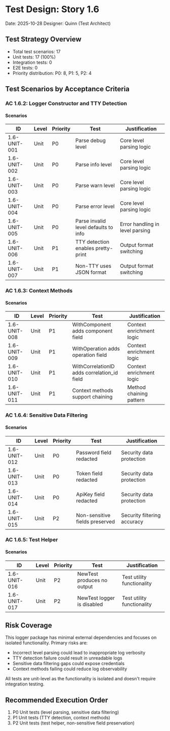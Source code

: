 # Test Design: Story 1.6

Date: 2025-10-28
Designer: Quinn (Test Architect)

## Test Strategy Overview

- Total test scenarios: 17
- Unit tests: 17 (100%)
- Integration tests: 0
- E2E tests: 0
- Priority distribution: P0: 8, P1: 5, P2: 4

## Test Scenarios by Acceptance Criteria

### AC 1.6.2: Logger Constructor and TTY Detection

#### Scenarios

| ID           | Level | Priority | Test                      | Justification            |
| ------------ | ----- | -------- | ------------------------- | ------------------------ |
| 1.6-UNIT-001 | Unit  | P0       | Parse debug level        | Core level parsing logic |
| 1.6-UNIT-002 | Unit  | P0       | Parse info level         | Core level parsing logic |
| 1.6-UNIT-003 | Unit  | P0       | Parse warn level         | Core level parsing logic |
| 1.6-UNIT-004 | Unit  | P0       | Parse error level        | Core level parsing logic |
| 1.6-UNIT-005 | Unit  | P0       | Parse invalid level defaults to info | Error handling in level parsing |
| 1.6-UNIT-006 | Unit  | P1       | TTY detection enables pretty-print | Output format switching |
| 1.6-UNIT-007 | Unit  | P1       | Non-TTY uses JSON format | Output format switching |

### AC 1.6.3: Context Methods

#### Scenarios

| ID           | Level | Priority | Test                      | Justification            |
| ------------ | ----- | -------- | ------------------------- | ------------------------ |
| 1.6-UNIT-008 | Unit  | P1       | WithComponent adds component field | Context enrichment logic |
| 1.6-UNIT-009 | Unit  | P1       | WithOperation adds operation field | Context enrichment logic |
| 1.6-UNIT-010 | Unit  | P1       | WithCorrelationID adds correlation_id field | Context enrichment logic |
| 1.6-UNIT-011 | Unit  | P1       | Context methods support chaining | Method chaining pattern |

### AC 1.6.4: Sensitive Data Filtering

#### Scenarios

| ID           | Level | Priority | Test                      | Justification            |
| ------------ | ----- | -------- | ------------------------- | ------------------------ |
| 1.6-UNIT-012 | Unit  | P0       | Password field redacted  | Security data protection |
| 1.6-UNIT-013 | Unit  | P0       | Token field redacted     | Security data protection |
| 1.6-UNIT-014 | Unit  | P0       | ApiKey field redacted    | Security data protection |
| 1.6-UNIT-015 | Unit  | P2       | Non-sensitive fields preserved | Security filtering accuracy |

### AC 1.6.5: Test Helper

#### Scenarios

| ID           | Level | Priority | Test                      | Justification            |
| ------------ | ----- | -------- | ------------------------- | ------------------------ |
| 1.6-UNIT-016 | Unit  | P2       | NewTest produces no output | Test utility functionality |
| 1.6-UNIT-017 | Unit  | P2       | NewTest logger is disabled | Test utility functionality |

## Risk Coverage

This logger package has minimal external dependencies and focuses on isolated functionality. Primary risks are:

- Incorrect level parsing could lead to inappropriate log verbosity
- TTY detection failure could result in unreadable logs
- Sensitive data filtering gaps could expose credentials
- Context methods failing could reduce log observability

All tests are unit-level as the functionality is isolated and doesn't require integration testing.

## Recommended Execution Order

1. P0 Unit tests (level parsing, sensitive data filtering)
2. P1 Unit tests (TTY detection, context methods)
3. P2 Unit tests (test helper, non-sensitive field preservation)
